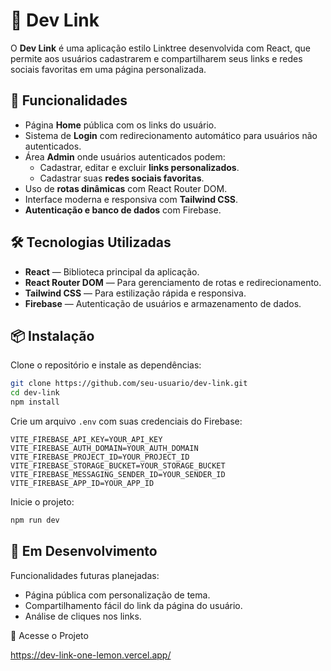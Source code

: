 # 🚀 Dev Link

O **Dev Link** é uma aplicação estilo Linktree desenvolvida com React, que permite aos usuários cadastrarem e compartilharem seus links e redes sociais favoritas em uma página personalizada.

## 🧩 Funcionalidades

- Página **Home** pública com os links do usuário.
- Sistema de **Login** com redirecionamento automático para usuários não autenticados.
- Área **Admin** onde usuários autenticados podem:
  - Cadastrar, editar e excluir **links personalizados**.
  - Cadastrar suas **redes sociais favoritas**.
- Uso de **rotas dinâmicas** com React Router DOM.
- Interface moderna e responsiva com **Tailwind CSS**.
- **Autenticação e banco de dados** com Firebase.

## 🛠️ Tecnologias Utilizadas

- **React** — Biblioteca principal da aplicação.
- **React Router DOM** — Para gerenciamento de rotas e redirecionamento.
- **Tailwind CSS** — Para estilização rápida e responsiva.
- **Firebase** — Autenticação de usuários e armazenamento de dados.

## 📦 Instalação

Clone o repositório e instale as dependências:

```bash
git clone https://github.com/seu-usuario/dev-link.git
cd dev-link
npm install
```

Crie um arquivo `.env` com suas credenciais do Firebase:

```env
VITE_FIREBASE_API_KEY=YOUR_API_KEY
VITE_FIREBASE_AUTH_DOMAIN=YOUR_AUTH_DOMAIN
VITE_FIREBASE_PROJECT_ID=YOUR_PROJECT_ID
VITE_FIREBASE_STORAGE_BUCKET=YOUR_STORAGE_BUCKET
VITE_FIREBASE_MESSAGING_SENDER_ID=YOUR_SENDER_ID
VITE_FIREBASE_APP_ID=YOUR_APP_ID
```

Inicie o projeto:

```bash
npm run dev
```

## 🚧 Em Desenvolvimento

Funcionalidades futuras planejadas:

- Página pública com personalização de tema.
- Compartilhamento fácil do link da página do usuário.
- Análise de cliques nos links.

🔗 Acesse o Projeto

https://dev-link-one-lemon.vercel.app/

